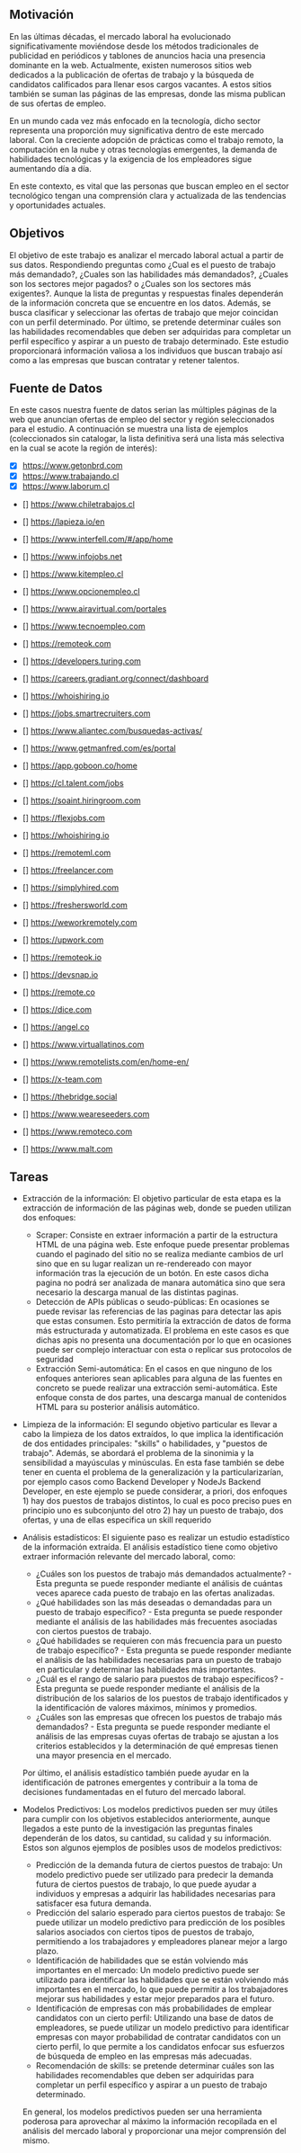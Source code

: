 ## Motivación

En las últimas décadas, el mercado laboral ha evolucionado significativamente moviéndose desde los métodos
tradicionales de publicidad en periódicos y tablones de anuncios hacia una presencia dominante en la web.
Actualmente, existen numerosos sitios web dedicados a la publicación de ofertas de trabajo y la búsqueda de
candidatos calificados para llenar esos cargos vacantes. A estos sitios también se suman las páginas de las
empresas, donde las misma publican de sus ofertas de empleo.

En un mundo cada vez más enfocado en la tecnología, dicho sector representa una proporción muy
significativa dentro de este mercado laboral. Con la creciente adopción de prácticas como el trabajo remoto,
la computación en la nube y otras tecnologías emergentes, la demanda de habilidades tecnológicas y la exigencia
de los empleadores sigue aumentando día a día.

En este contexto, es vital que las personas que buscan empleo en el sector tecnológico tengan una comprensión
clara y actualizada de las tendencias y oportunidades actuales.

## Objetivos

El objetivo de este trabajo es analizar el mercado laboral actual a partir de sus datos. Respondiendo preguntas como ¿Cual es el puesto de trabajo más demandado?, ¿Cuales son las habilidades más demandados?, ¿Cuales son los sectores mejor pagados? o ¿Cuales son los sectores más exigentes?. Aunque la lista de preguntas y respuestas finales dependerán de la información concreta que se encuentre en los datos. Además, se busca clasificar y seleccionar las ofertas de trabajo que mejor coincidan con un perfil determinado. Por último, se pretende determinar cuáles son las habilidades recomendables que deben ser adquiridas para completar un perfil específico y aspirar a un puesto de trabajo determinado. Este estudio proporcionará información valiosa a los individuos que buscan trabajo así como a las empresas que buscan contratar y retener talentos.

## Fuente de Datos

En este casos nuestra fuente de datos serian las múltiples páginas de la web que anuncian ofertas de empleo del sector y región seleccionados para el estudio. A continuación se muestra una lista de ejemplos (coleccionados sin catalogar, la lista definitiva será una lista más selectiva en la cual se acote la región de interés):

- [x] https://www.getonbrd.com
- [x] https://www.trabajando.cl
- [x] https://www.laborum.cl
- [] https://www.chiletrabajos.cl
- [] https://lapieza.io/en
- [] https://www.interfell.com/#/app/home

- [] https://www.infojobs.net
- [] https://www.kitempleo.cl
- [] https://www.opcionempleo.cl
- [] https://www.airavirtual.com/portales
- [] https://www.tecnoempleo.com
- [] https://remoteok.com
- [] https://developers.turing.com
- [] https://careers.gradiant.org/connect/dashboard
- [] https://whoishiring.io
- [] https://jobs.smartrecruiters.com
- [] https://www.aliantec.com/busquedas-activas/
- [] https://www.getmanfred.com/es/portal
- [] https://app.goboon.co/home
- [] https://cl.talent.com/jobs
- [] https://soaint.hiringroom.com
- [] https://flexjobs.com
- [] https://whoishiring.io
- [] https://remoteml.com
- [] https://freelancer.com
- [] https://simplyhired.com
- [] https://freshersworld.com
- [] https://weworkremotely.com
- [] https://upwork.com
- [] https://remoteok.io
- [] https://devsnap.io
- [] https://remote.co
- [] https://dice.com
- [] https://angel.co
- [] https://www.virtuallatinos.com
- [] https://www.remotelists.com/en/home-en/
- [] https://x-team.com
- [] https://thebridge.social
- [] https://www.weareseeders.com
- [] https://www.remoteco.com
- [] https://www.malt.com

## Tareas

- Extracción de la información: El objetivo particular de esta etapa es la extracción de información de las páginas web, donde se pueden utilizan dos enfoques:

  - Scraper: Consiste en extraer información a partir de la estructura HTML de una página web. Este enfoque puede presentar problemas cuando el paginado del sitio no se realiza mediante cambios de url sino que en su lugar realizan un re-rendereado con mayor información tras la ejecución de un botón. En este casos dicha pagina no podrá ser analizada de manara automática sino que sera necesario la descarga manual de las distintas paginas.
  - Detección de APIs públicas o seudo-públicas: En ocasiones se puede revisar las referencias de las paginas para detectar las apis que estas consumen. Esto permitiría la extracción de datos de forma más estructurada y automatizada. El problema en este casos es que dichas apis no presenta una documentación por lo que en ocasiones puede ser complejo interactuar con esta o replicar sus protocolos de seguridad
  - Extracción Semi-automática: En el casos en que ninguno de los enfoques anteriores sean aplicables para alguna de las fuentes en concreto se puede realizar una extracción semi-automática. Este enfoque consta de dos partes, una descarga manual de contenidos HTML para su posterior análisis automático.

- Limpieza de la información: El segundo objetivo particular es llevar a cabo la limpieza de los datos extraídos, lo que implica la identificación de dos entidades principales: "skills" o habilidades, y "puestos de trabajo". Además, se abordará el problema de la sinonimia y la sensibilidad a mayúsculas y minúsculas. En esta fase también se debe tener en cuenta el problema de la generalización y la particularizarían, por ejemplo casos como Backend Developer y NodeJs Backend Developer, en este ejemplo se puede considerar, a priori, dos enfoques 1) hay dos puestos de trabajos distintos, lo cual es poco preciso pues en principio uno es subconjunto del otro 2) hay un puesto de trabajo, dos ofertas, y una de ellas especifica un skill requerido

- Análisis estadísticos: El siguiente paso es realizar un estudio estadístico de la información extraída.
  El análisis estadístico tiene como objetivo extraer información relevante del mercado laboral, como:

  - ¿Cuáles son los puestos de trabajo más demandados actualmente? - Esta pregunta se puede responder mediante el análisis de cuántas veces aparece cada puesto de trabajo en las ofertas analizadas.
  - ¿Qué habilidades son las más deseadas o demandadas para un puesto de trabajo específico? - Esta pregunta se puede responder mediante el análisis de las habilidades más frecuentes asociadas con ciertos puestos de trabajo.
  - ¿Qué habilidades se requieren con más frecuencia para un puesto de trabajo específico? - Esta pregunta se puede responder mediante el análisis de las habilidades necesarias para un puesto de trabajo en particular y determinar las habilidades más importantes.
  - ¿Cuál es el rango de salario para puestos de trabajo específicos? - Esta pregunta se puede responder mediante el análisis de la distribución de los salarios de los puestos de trabajo identificados y la identificación de valores máximos, mínimos y promedios.
  - ¿Cuáles son las empresas que ofrecen los puestos de trabajo más demandados? - Esta pregunta se puede responder mediante el análisis de las empresas cuyas ofertas de trabajo se ajustan a los criterios establecidos y la determinación de qué empresas tienen una mayor presencia en el mercado.

  Por último, el análisis estadístico también puede ayudar en la identificación de patrones emergentes y contribuir a la toma de decisiones fundamentadas en el futuro del mercado laboral.

- Modelos Predictivos: Los modelos predictivos pueden ser muy útiles para cumplir con los objetivos establecidos anteriormente, aunque llegados a este punto de la investigación las preguntas finales dependerán de los datos, su cantidad, su calidad y su información. Estos son algunos ejemplos de posibles usos de modelos predictivos:

  - Predicción de la demanda futura de ciertos puestos de trabajo: Un modelo predictivo puede ser utilizado para predecir la demanda futura de ciertos puestos de trabajo, lo que puede ayudar a individuos y empresas a adquirir las habilidades necesarias para satisfacer esa futura demanda.
  - Predicción del salario esperado para ciertos puestos de trabajo: Se puede utilizar un modelo predictivo para predicción de los posibles salarios asociados con ciertos tipos de puestos de trabajo, permitiendo a los trabajadores y empleadores planear mejor a largo plazo.
  - Identificación de habilidades que se están volviendo más importantes en el mercado: Un modelo predictivo puede ser utilizado para identificar las habilidades que se están volviendo más importantes en el mercado, lo que puede permitir a los trabajadores mejorar sus habilidades y estar mejor preparados para el futuro.
  - Identificación de empresas con más probabilidades de emplear candidatos con un cierto perfil: Utilizando una base de datos de empleadores, se puede utilizar un modelo predictivo para identificar empresas con mayor probabilidad de contratar candidatos con un cierto perfil, lo que permite a los candidatos enfocar sus esfuerzos de búsqueda de empleo en las empresas más adecuadas.
  - Recomendación de skills: se pretende determinar cuáles son las habilidades recomendables que deben ser adquiridas para completar un perfil específico y aspirar a un puesto de trabajo determinado.

  En general, los modelos predictivos pueden ser una herramienta poderosa para aprovechar al máximo la información recopilada en el análisis del mercado laboral y proporcionar una mejor comprensión del mismo.
